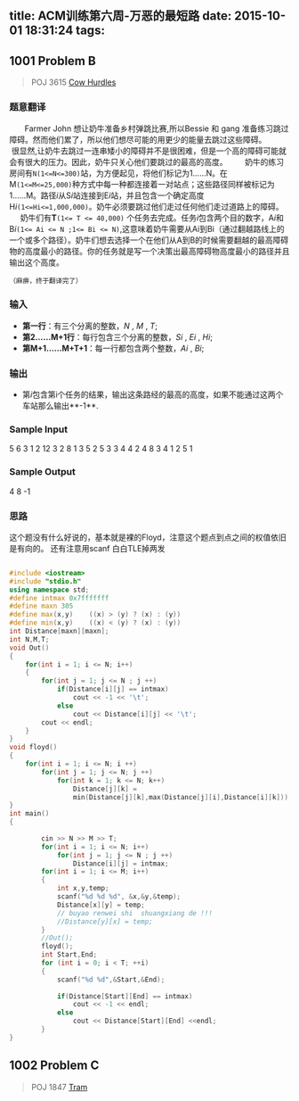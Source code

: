 title: ACM训练第六周-万恶的最短路
date: 2015-10-01 18:31:24
tags:
---


## 1001 Problem B 


>POJ 3615 [Cow Hurdles](http://poj.org/problem?id=3615)

### 题意翻译
&#160; &#160; &#160; &#160;Farmer John 想让奶牛准备乡村弹跳比赛,所以Bessie 和 gang 准备练习跳过障碍。然而他们累了，所以他们想尽可能的用更少的能量去跳过这些障碍。
&#160; &#160; &#160; &#160;很显然,让奶牛去跳过一连串矮小的障碍并不是很困难，但是一个高的障碍可能就会有很大的压力。因此，奶牛只关心他们要跳过的最高的高度。
&#160; &#160; &#160; &#160;奶牛的练习房间有`N(1<=N<=300)`站，为方便起见，将他们标记为1……N。在M`(1<=M<=25,000)`种方式中每一种都连接着一对站点；这些路径同样被标记为1……M。路径*i*从S*i*站连接到E*i*站，并且包含一个确定高度H*i*`(1<=Hi<=1,000,000)`。奶牛必须要跳过他们走过任何他们走过道路上的障碍。
&#160; &#160; &#160; &#160;奶牛们有**T**`(1<= T <= 40,000)` 个任务去完成。任务*i*包含两个目的数字，A*i*和B*i*`(1<= Ai <= N ;1<= Bi <= N)`,这意味着奶牛需要从Ai到Bi（通过翻越路线上的一个或多个路径）。奶牛们想去选择一个在他们从A到B的时候需要翻越的最高障碍物的高度最小的路径。你的任务就是写一个决策出最高障碍物高度最小的路径并且输出这个高度。


`（麻痹，终于翻译完了）`
### 输入
- **第一行**：有三个分离的整数，*N* , *M* , *T*;
- **第2……M+1行**：每行包含三个分离的整数，*Si* , *Ei* , *Hi*;
- **第M+1……M+T+1**：每一行都包含两个整数，*Ai* , *Bi*;

### 输出
- 第*i*包含第i个任务的结果，输出这条路经的最高的高度，如果不能通过这两个车站那么输出**-1**.

### Sample Input
5 6 3
1 2 12
3 2 8
1 3 5
2 5 3
3 4 4
2 4 8
3 4
1 2
5 1

### Sample Output
4
8
-1
### 思路
 这个题没有什么好说的，基本就是裸的Floyd，注意这个题点到点之间的权值依旧是有向的。
 还有注意用scanf 白白TLE掉两发
 
```cpp

#include <iostream>
#include "stdio.h"
using namespace std;
#define intmax 0x7fffffff 
#define maxn 305
#define max(x,y)    ((x) > (y) ? (x) : (y))
#define min(x,y)	((x) < (y) ? (x) : (y))
int Distance[maxn][maxn];
int N,M,T;
void Out()
{
	for(int i = 1; i <= N; i++)
	{
		for(int j = 1; j <= N ; j ++)
			if(Distance[i][j] == intmax)
				cout << -1 << '\t';
			else 
				cout << Distance[i][j] << '\t';
		cout << endl;
	}
}
void floyd()
{
	for(int i = 1; i <= N; i ++)
		for(int j = 1; j <= N; j ++)
			for(int k = 1; k <= N; k++)
				Distance[j][k] = 
                min(Distance[j][k],max(Distance[j][i],Distance[i][k]));
}
int main()
{
	
		cin >> N >> M >> T;
		for(int i = 1; i <= N; i++)
			for(int j = 1; j <= N ; j ++)
				Distance[i][j] = intmax;
		for(int i = 1; i <= M; i++)
		{
			int x,y,temp;
			scanf("%d %d %d", &x,&y,&temp);
			Distance[x][y] = temp;
			// buyao renwei shi  shuangxiang de !!!
			//Distance[y][x] = temp;
		}
		//Out();
		floyd();
		int Start,End;
		for (int i = 0; i < T; ++i)
		{
			scanf("%d %d",&Start,&End);
	
			if(Distance[Start][End] == intmax)
				cout << -1 << endl;
			else
				cout << Distance[Start][End] <<endl;
		}
}
```


## 1002 Problem C 
>POJ 1847 [Tram](http://poj.org/problem?id=1847)






